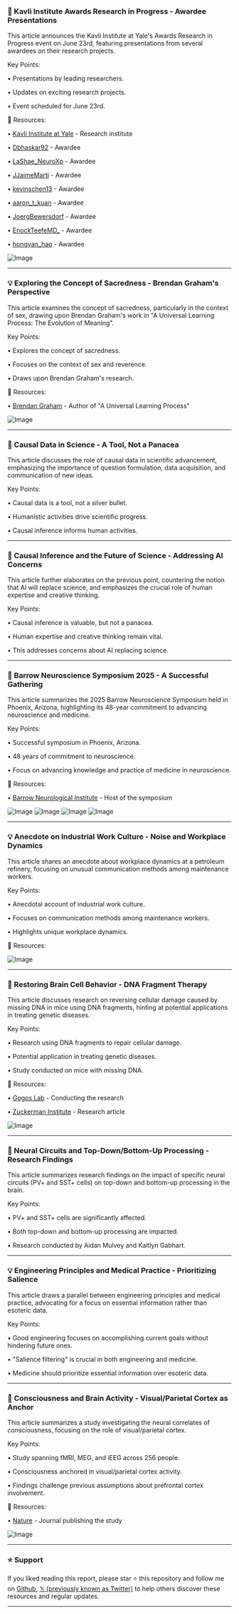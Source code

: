 ### 📅 Kavli Institute Awards Research in Progress - Awardee Presentations

This article announces the Kavli Institute at Yale's Awards Research in Progress event on June 23rd, featuring presentations from several awardees on their research projects.


Key Points:

• Presentations by leading researchers.

• Updates on exciting research projects.

• Event scheduled for June 23rd.


🔗 Resources:

• [Kavli Institute at Yale](https://x.com/KavliAtYale) - Research institute

• [Dbhaskar92](https://x.com/dbhaskar92) - Awardee

• [LaShae_NeuroXp](https://x.com/LaShae_NeuroXp) - Awardee

• [JJaimeMarti](https://x.com/JJaimeMarti) - Awardee

• [kevinschen13](https://x.com/kevinschen13) - Awardee

• [aaron_t_kuan](https://x.com/aaron_t_kuan) - Awardee

• [JoergBewersdorf](https://x.com/JoergBewersdorf) - Awardee

• [EnockTeefeMD_](https://x.com/EnockTeefeMD_) - Awardee

• [hongyan_hao](https://x.com/hongyan_hao) - Awardee

![Image](https://pbs.twimg.com/media/Gr-5SjvXYAAoL70?format=jpg&name=small)


---
### 💡 Exploring the Concept of Sacredness - Brendan Graham's Perspective

This article examines the concept of sacredness, particularly in the context of sex, drawing upon Brendan Graham's work in "A Universal Learning Process: The Evolution of Meaning".


Key Points:

•  Explores the concept of sacredness.

•  Focuses on the context of sex and reverence.

•  Draws upon Brendan Graham's research.


🔗 Resources:

• [Brendan Graham](https://x.com/BrendanGrahamD1) - Author of "A Universal Learning Process"

![Image](https://pbs.twimg.com/media/Gr-dme4XoAAGmEq?format=jpg&name=small)


---
### 🤖 Causal Data in Science - A Tool, Not a Panacea

This article discusses the role of causal data in scientific advancement, emphasizing the importance of question formulation, data acquisition, and communication of new ideas.


Key Points:

• Causal data is a tool, not a silver bullet.

• Humanistic activities drive scientific progress.

• Causal inference informs human activities.


---
### 🤖 Causal Inference and the Future of Science - Addressing AI Concerns

This article further elaborates on the previous point, countering the notion that AI will replace science, and emphasizes the crucial role of human expertise and creative thinking.


Key Points:

• Causal inference is valuable, but not a panacea.

• Human expertise and creative thinking remain vital.

• This addresses concerns about AI replacing science.


---
### 🎉 Barrow Neuroscience Symposium 2025 - A Successful Gathering

This article summarizes the 2025 Barrow Neuroscience Symposium held in Phoenix, Arizona, highlighting its 48-year commitment to advancing neuroscience and medicine.


Key Points:

• Successful symposium in Phoenix, Arizona.

• 48 years of commitment to neuroscience.

• Focus on advancing knowledge and practice of medicine in neuroscience.



🔗 Resources:

• [Barrow Neurological Institute](https://x.com/BarrowNeuro) - Host of the symposium


![Image](https://pbs.twimg.com/media/Gr-29GPXAAASpQC?format=jpg&name=360x360)
![Image](https://pbs.twimg.com/media/Gr-2_rzXgAAxJ4V?format=jpg&name=360x360)
![Image](https://pbs.twimg.com/media/Gr-3CbFWAAAyu73?format=jpg&name=360x360)
![Image](https://pbs.twimg.com/media/Gr-3EhIX0AAEdcc?format=jpg&name=360x360)


---
### 💡 Anecdote on Industrial Work Culture - Noise and Workplace Dynamics

This article shares an anecdote about workplace dynamics at a petroleum refinery, focusing on unusual communication methods among maintenance workers.


Key Points:

• Anecdotal account of industrial work culture.

• Focuses on communication methods among maintenance workers.

• Highlights unique workplace dynamics.


🔗 Resources:

![Image](https://pbs.twimg.com/amplify_video_thumb/1927173785616056320/img/m1pKNDf9ZPd3s1mH.jpg)


---
### 🤖 Restoring Brain Cell Behavior - DNA Fragment Therapy

This article discusses research on reversing cellular damage caused by missing DNA in mice using DNA fragments, hinting at potential applications in treating genetic diseases.


Key Points:

• Research using DNA fragments to repair cellular damage.

• Potential application in treating genetic diseases.

• Study conducted on mice with missing DNA.



🔗 Resources:

• [Gogos Lab](https://x.com/GogosLabZMBBI) - Conducting the research

• [Zuckerman Institute](https://zuckermaninstitute.columbia.edu/restoring-brain-cell-behavior) - Research article

![Image](https://pbs.twimg.com/media/Gr9xRY4X0AEu7TI?format=jpg&name=small)


---
### 🤖 Neural Circuits and Top-Down/Bottom-Up Processing - Research Findings

This article summarizes research findings on the impact of specific neural circuits (PV+ and SST+ cells) on top-down and bottom-up processing in the brain.


Key Points:

• PV+ and SST+ cells are significantly affected.

• Both top-down and bottom-up processing are impacted.

• Research conducted by Aidan Mulvey and Kaitlyn Gabhart.



---
### 💡 Engineering Principles and Medical Practice - Prioritizing Salience

This article draws a parallel between engineering principles and medical practice, advocating for a focus on essential information rather than esoteric data.


Key Points:

• Good engineering focuses on accomplishing current goals without hindering future ones.

• "Salience filtering" is crucial in both engineering and medicine.

• Medicine should prioritize essential information over esoteric data.


---
### 🤖 Consciousness and Brain Activity - Visual/Parietal Cortex as Anchor

This article summarizes a study investigating the neural correlates of consciousness, focusing on the role of visual/parietal cortex.


Key Points:

• Study spanning fMRI, MEG, and iEEG across 256 people.

• Consciousness anchored in visual/parietal cortex activity.

• Findings challenge previous assumptions about prefrontal cortex involvement.


🔗 Resources:

• [Nature](https://x.com/Nature) - Journal publishing the study

![Image](https://pbs.twimg.com/media/Gr01VugWkAAG0HE?format=jpg&name=small)


---

### ⭐️ Support

If you liked reading this report, please star ⭐️ this repository and follow me on [Github](https://github.com/Drix10), [𝕏 (previously known as Twitter)](https://x.com/DRIX_10_) to help others discover these resources and regular updates.

---